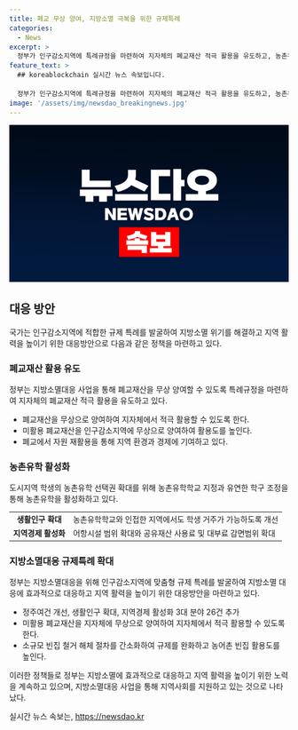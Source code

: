 ```yaml
---
title: 폐교 무상 양여, 지방소멸 극복을 위한 규제특례
categories:
  - News
excerpt: >
  정부가 인구감소지역에 특례규정을 마련하여 지자체의 폐교재산 적극 활용을 유도하고, 농촌유학 및 귀농 등을 지원하는 새로운 정책을 발표했습니다. 이 정책은 지방소멸에 효과적으로 대응하고 지역 활력을 높이는 데 주력하며, 규제특례 확대 방안을 통해 지방소멸 위기를 극복하고 지역경제를 활성화할 계획입니다. 특히 균형발전지원국 균형발전제도과에 문의하면 더 자세한 내용을 확인할 수 있습니다. (출처: 정책브리핑 www.korea.kr)
feature_text: >
  ## koreablockchain 실시간 뉴스 속보입니다.

  정부가 인구감소지역에 특례규정을 마련하여 지자체의 폐교재산 적극 활용을 유도하고, 농촌유학 및 귀농 등을 지원하는 새로운 정책을 발표했습니다. 이 정책은 지방소멸에 효과적으로 대응하고 지역 활력을 높이는 데 주력하며, 규제특례 확대 방안을 통해 지방소멸 위기를 극복하고 지역경제를 활성화할 계획입니다. 특히 균형발전지원국 균형발전제도과에 문의하면 더 자세한 내용을 확인할 수 있습니다. (출처: 정책브리핑 www.korea.kr)
image: '/assets/img/newsdao_breakingnews.jpg'
---
```


<p><img src="/assets/img/newsdao_breakingnews.jpg" alt="koreablockchain 속보" /></p>

<h2 data-ke-size="size26">대응 방안</h2>

<p>국가는 인구감소지역에 적합한 규제 특례를 발굴하여 지방소멸 위기를 해결하고 지역 활력을 높이기 위한 대응방안으로 다음과 같은 정책을 마련하고 있다.</p>

<h3>폐교재산 활용 유도</h3>

<p data-ke-size="size16">정부는 지방소멸대응 사업을 통해 폐교재산을 무상 양여할 수 있도록 특례규정을 마련하여 지자체의 폐교재산 적극 활용을 유도하고 있다.</p>

<ul>
    <li>폐교재산을 무상으로 양여하여 지자체에서 적극 활용할 수 있도록 한다.</li>
    <li>미활용 폐교재산을 인구감소지역에 무상으로 양여하여 활용도를 높인다.</li>
    <li>폐교에서 자원 재활용을 통해 지역 환경과 경제에 기여하고 있다.</li>
</ul>

<h3>농촌유학 활성화</h3>

<p data-ke-size="size16">도시지역 학생의 농촌유학 선택권 확대를 위해 농촌유학학교 지정과 유연한 학구 조정을 통해 농촌유학을 활성화하고 있다.</p>

<table>
    <tr>
        <td style="text-align: center; height: 17px;"><b>생활인구 확대</b></td>
        <td>농촌유학학교와 인접한 지역에서도 학생 거주가 가능하도록 개선</td>
    </tr>
    <tr>
        <td style="text-align: center; height: 17px;"><b>지역경제 활성화</b></td>
        <td>어항시설 범위 확대와 공유재산 사용료 및 대부료 감면범위 확대</td>
    </tr>
</table>

<h3>지방소멸대응 규제특례 확대</h3>

<p data-ke-size="size16">정부는 지방소멸대응을 위해 인구감소지역에 맞춤형 규제 특례를 발굴하여 지방소멸 대응에 효과적으로 대응하고 지역 활력을 높이기 위한 대응방안을 마련하고 있다.</p>

<ul>
    <li>정주여건 개선, 생활인구 확대, 지역경제 활성화 3대 분야 26건 추가</li>
    <li>미활용 폐교재산을 지자체에 무상으로 양여하여 지자체에서 적극 활용할 수 있도록 한다.</li>
    <li>소규모 빈집 철거 해체 절차를 간소화하여 규제를 완화하고 농어촌 빈집 활용도를 높인다.</li>
</ul>

<p>이러한 정책들로 정부는 지방소멸에 효과적으로 대응하고 지역 활력을 높이기 위한 노력을 계속하고 있으며, 지방소멸대응 사업을 통해 지역사회를 지원하고 있는 것으로 나타났다.</p>
실시간 뉴스 속보는, <a href="https://newsdao.kr" rel="dofollow">https://newsdao.kr</a>


